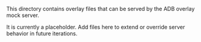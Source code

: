 This directory contains overlay files that can be served by the ADB overlay mock server.

It is currently a placeholder. Add files here to extend or override server behavior in future iterations.
